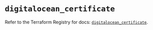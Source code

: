 # `digitalocean_certificate`

Refer to the Terraform Registry for docs: [`digitalocean_certificate`](https://registry.terraform.io/providers/digitalocean/digitalocean/2.67.0/docs/resources/certificate).
